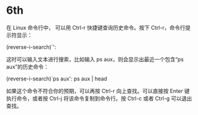 # 6th
在 Linux 命令行中， 可以用 Ctrl-r 快捷键查询历史命令。按下 Ctrl-r，命令行提示符显示：

(reverse-i-search)`':

这时可以输入文本进行搜索，比如输入 ps aux，则会显示出最近一个包含“ps aux”的历史命令：

(reverse-i-search)`ps aux': ps aux | head

如果这个命令不符合你的预期，可以再按 Ctrl-r 向上查找。可以直接按 Enter 键执行命令，或者按 Ctrl-j 将该命令复制到命令行。按 Ctrl-c 或者 Ctrl-g 可以退出查找。

